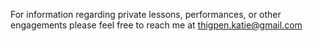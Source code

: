 For information regarding private lessons, performances, or other engagements please feel free to reach me at [thigpen.katie@gmail.com](mailto:thigpen.katie@gmail.com)